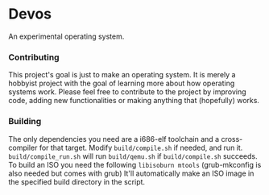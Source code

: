 # Devos
An experimental operating system.

### Contributing
This project's goal is just to make an operating system. It is merely a hobbyist project with the goal of learning more about how operating systems work. Please feel free to contribute to the project by improving code, adding new functionalities or making anything that (hopefully) works.


### Building

The only dependencies you need are a i686-elf toolchain and a cross-compiler for that target.
Modify `build/compile.sh` if needed, and run it. `build/compile_run.sh` will run `build/qemu.sh` if `build/compile.sh` succeeds.
To build an ISO you need the following `libisoburn mtools` (grub-mkconfig is also needed but comes with grub)
It'll automatically make an ISO image in the specified build directory in the script.

